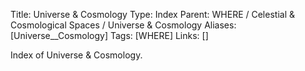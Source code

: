 Title: Universe & Cosmology
Type: Index
Parent: WHERE / Celestial & Cosmological Spaces / Universe & Cosmology
Aliases: [Universe__Cosmology]
Tags: [WHERE]
Links: []

Index of Universe & Cosmology.
